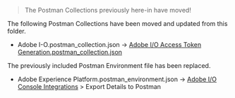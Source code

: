 > The Postman Collections previously here-in have moved!

The following Postman Collections have been moved and updated from this folder.

* Adobe I-O.postman_collection.json -> [Adobe I/O Access Token Generation.postman_collection.json](../apis/ims)

The previously included Postman Environment file has been replaced.

* Adobe Experience Platform.postman_environment.json -> [Adobe I/O Console Integrations](https://console.adobe.io/integrations) > Export Details to Postman

